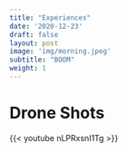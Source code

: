 ```yaml
---
title: "Experiences"
date: '2020-12-23'
draft: false
layout: post
image: 'img/morning.jpeg'
subtitle: "BOOM"
weight: 1
---
```


# Drone Shots
{{< youtube nLPRxsnI1Tg >}}



